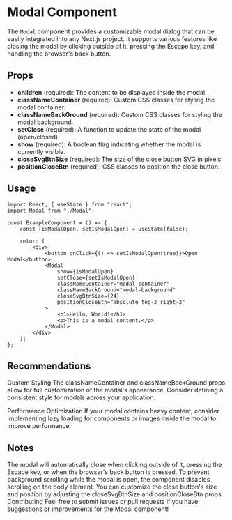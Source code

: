 # Modal Component

The `Modal` component provides a customizable modal dialog that can be easily integrated into any Next.js project. It supports various features like closing the modal by clicking outside of it, pressing the Escape key, and handling the browser's back button.

## Props

-   **children** (required): The content to be displayed inside the modal.
-   **classNameContainer** (required): Custom CSS classes for styling the modal container.
-   **classNameBackGround** (required): Custom CSS classes for styling the modal background.
-   **setClose** (required): A function to update the state of the modal (open/closed).
-   **show** (required): A boolean flag indicating whether the modal is currently visible.
-   **closeSvgBtnSize** (required): The size of the close button SVG in pixels.
-   **positionCloseBtn** (required): CSS classes to position the close button.

## Usage

```tsx
import React, { useState } from "react";
import Modal from "./Modal";

const ExampleComponent = () => {
    const [isModalOpen, setIsModalOpen] = useState(false);

    return (
        <div>
            <button onClick={() => setIsModalOpen(true)}>Open Modal</button>
            <Modal
                show={isModalOpen}
                setClose={setIsModalOpen}
                classNameContainer="modal-container"
                classNameBackGround="modal-background"
                closeSvgBtnSize={24}
                positionCloseBtn="absolute top-2 right-2"
            >
                <h1>Hello, World!</h1>
                <p>This is a modal content.</p>
            </Modal>
        </div>
    );
};
```

## Recommendations

Custom Styling
The classNameContainer and classNameBackGround props allow for full customization of the modal's appearance. Consider defining a consistent style for modals across your application.

Performance Optimization
If your modal contains heavy content, consider implementing lazy loading for components or images inside the modal to improve performance.

## Notes

The modal will automatically close when clicking outside of it, pressing the Escape key, or when the browser's back button is pressed.
To prevent background scrolling while the modal is open, the component disables scrolling on the body element.
You can customize the close button's size and position by adjusting the closeSvgBtnSize and positionCloseBtn props.
Contributing
Feel free to submit issues or pull requests if you have suggestions or improvements for the Modal component!
